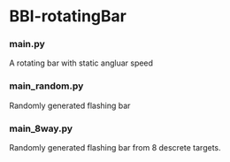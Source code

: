 # BBI-rotatingBar

### main.py
A rotating bar with static angluar speed

### main_random.py
Randomly generated flashing bar

### main_8way.py
Randomly generated flashing bar from 8 descrete targets.
